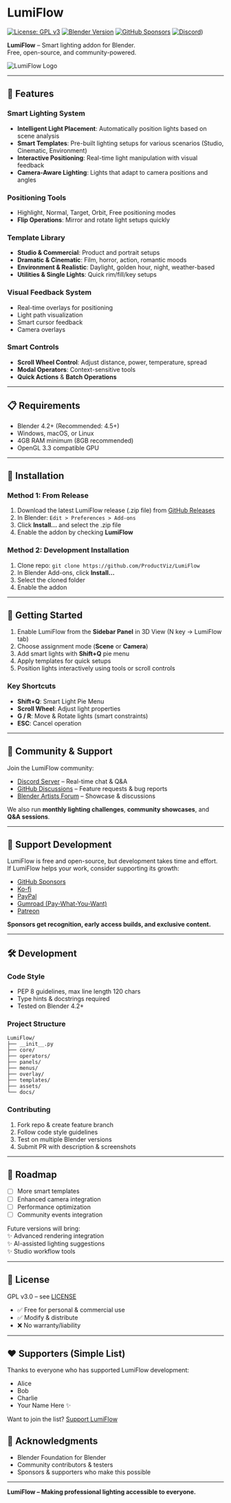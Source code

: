 # LumiFlow

[![License: GPL v3](https://img.shields.io/badge/License-GPLv3-blue.svg)](LICENSE)
[![Blender Version](https://img.shields.io/badge/Blender-4.2%2B-blue)](https://www.blender.org)
[![GitHub Sponsors](https://img.shields.io/github/sponsors/ProductViz?color=red)](https://github.com/sponsors/ProductViz)
[![Discord](https://img.shields.io/discord/123456789012345678?color=7289DA&label=Discord)](https://discord.gg/zqrSFctH5s))

**LumiFlow** – Smart lighting addon for Blender.  
Free, open-source, and community-powered.

![LumiFlow Logo](assets/icons/lumiflow_logo.png)

---

## 🌟 Features

### Smart Lighting System
- **Intelligent Light Placement**: Automatically position lights based on scene analysis
- **Smart Templates**: Pre-built lighting setups for various scenarios (Studio, Cinematic, Environment)
- **Interactive Positioning**: Real-time light manipulation with visual feedback
- **Camera-Aware Lighting**: Lights that adapt to camera positions and angles

### Positioning Tools
- Highlight, Normal, Target, Orbit, Free positioning modes
- **Flip Operations**: Mirror and rotate light setups quickly

### Template Library
- **Studio & Commercial**: Product and portrait setups
- **Dramatic & Cinematic**: Film, horror, action, romantic moods
- **Environment & Realistic**: Daylight, golden hour, night, weather-based
- **Utilities & Single Lights**: Quick rim/fill/key setups

### Visual Feedback System
- Real-time overlays for positioning
- Light path visualization
- Smart cursor feedback
- Camera overlays

### Smart Controls
- **Scroll Wheel Control**: Adjust distance, power, temperature, spread
- **Modal Operators**: Context-sensitive tools
- **Quick Actions** & **Batch Operations**

---

## 📋 Requirements
- Blender 4.2+ (Recommended: 4.5+)
- Windows, macOS, or Linux
- 4GB RAM minimum (8GB recommended)
- OpenGL 3.3 compatible GPU

---

## 🚀 Installation

### Method 1: From Release
1. Download the latest LumiFlow release (.zip file) from [GitHub Releases](https://github.com/ProductViz/LumiFlow/releases)
2. In Blender: `Edit > Preferences > Add-ons`
3. Click **Install...** and select the .zip file
4. Enable the addon by checking **LumiFlow**

### Method 2: Development Installation
1. Clone repo: `git clone https://github.com/ProductViz/LumiFlow`
2. In Blender Add-ons, click **Install...**
3. Select the cloned folder
4. Enable the addon

---

## 🎯 Getting Started

1. Enable LumiFlow from the **Sidebar Panel** in 3D View (N key → LumiFlow tab)  
2. Choose assignment mode (**Scene** or **Camera**)  
3. Add smart lights with **Shift+Q** pie menu  
4. Apply templates for quick setups  
5. Position lights interactively using tools or scroll controls  

### Key Shortcuts
- **Shift+Q**: Smart Light Pie Menu  
- **Scroll Wheel**: Adjust light properties  
- **G / R**: Move & Rotate lights (smart constraints)  
- **ESC**: Cancel operation  

---

## 🤝 Community & Support

Join the LumiFlow community:  
- [Discord Server]([https://discord.gg/yourlink](https://discord.gg/zqrSFctH5s)) – Real-time chat & Q&A  
- [GitHub Discussions](https://github.com/ProductViz/LumiFlow/discussions) – Feature requests & bug reports  
- [Blender Artists Forum](https://blenderartists.org/) – Showcase & discussions  

We also run **monthly lighting challenges**, **community showcases**, and **Q&A sessions**.

---

## 💖 Support Development

LumiFlow is free and open-source, but development takes time and effort.  
If LumiFlow helps your work, consider supporting its growth:

- [GitHub Sponsors](https://github.com/sponsors/ProductViz)  
- [Ko-fi](https://ko-fi.com/username)  
- [PayPal](https://paypal.me/username)  
- [Gumroad (Pay-What-You-Want)](https://gumroad.com/lumiflow)  
- [Patreon](https://patreon.com/username)  

**Sponsors get recognition, early access builds, and exclusive content.**

---

## 🛠️ Development

### Code Style
- PEP 8 guidelines, max line length 120 chars  
- Type hints & docstrings required  
- Tested on Blender 4.2+  

### Project Structure
```
LumiFlow/
├── __init__.py
├── core/
├── operators/
├── panels/
├── menus/
├── overlay/
├── templates/
├── assets/
└── docs/
```

### Contributing
1. Fork repo & create feature branch  
2. Follow code style guidelines  
3. Test on multiple Blender versions  
4. Submit PR with description & screenshots  

---

## 🎉 Roadmap

- [ ] More smart templates  
- [ ] Enhanced camera integration  
- [ ] Performance optimization  
- [ ] Community events integration  

Future versions will bring:  
✨ Advanced rendering integration  
✨ AI-assisted lighting suggestions  
✨ Studio workflow tools  

---

## 📄 License

GPL v3.0 – see [LICENSE](LICENSE)  
- ✅ Free for personal & commercial use  
- ✅ Modify & distribute  
- ❌ No warranty/liability  

---

## ❤️ Supporters (Simple List)

Thanks to everyone who has supported LumiFlow development:

- Alice
- Bob
- Charlie
- Your Name Here ✨

Want to join the list? [Support LumiFlow](https://github.com/sponsors/ProductViz)


## 🙏 Acknowledgments
- Blender Foundation for Blender  
- Community contributors & testers  
- Sponsors & supporters who make this possible  

---

**LumiFlow – Making professional lighting accessible to everyone.**  
